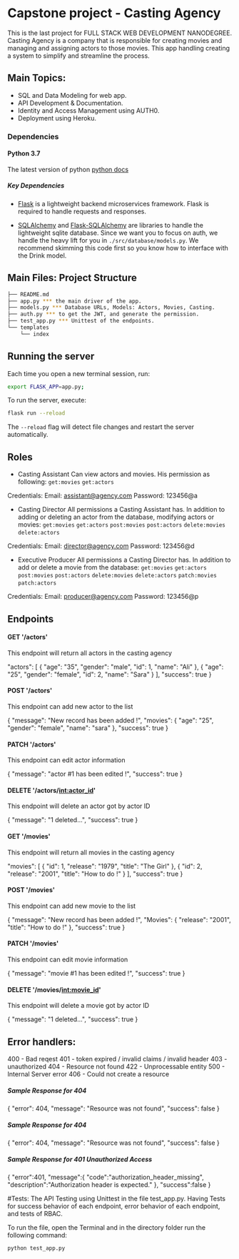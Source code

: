 # Capstone project - Casting Agency
This is the last project for FULL STACK WEB DEVELOPMENT NANODEGREE. Casting Agency is a company that is responsible for creating movies and managing and assigning actors to those movies. This app handling creating a system to simplify and streamline the process.

## Main Topics:
- SQL and Data Modeling for web app.
- API Development & Documentation.
- Identity and Access Management using AUTH0.
- Deployment using Heroku.

### Dependencies

#### Python 3.7
The latest version of python [python docs](https://docs.python.org/3/using/unix.html#getting-and-installing-the-latest-version-of-python)

##### Key Dependencies

- [Flask](http://flask.pocoo.org/)  is a lightweight backend microservices framework. Flask is required to handle requests and responses.

- [SQLAlchemy](https://www.sqlalchemy.org/) and [Flask-SQLAlchemy](https://flask-sqlalchemy.palletsprojects.com/en/2.x/) are libraries to handle the lightweight sqlite database. Since we want you to focus on auth, we handle the heavy lift for you in `./src/database/models.py`. We recommend skimming this code first so you know how to interface with the Drink model.

## Main Files: Project Structure

  ```sh
  ├── README.md
  ├── app.py *** the main driver of the app.
  ├── models.py *** Database URLs, Models: Actors, Movies, Casting.
  ├── auth.py *** to get the JWT, and generate the permission.
  ├── test_app.py *** Unittest of the endpoints.
  └── templates
      └── index
  ```

## Running the server

Each time you open a new terminal session, run:
```bash
export FLASK_APP=app.py;
```

To run the server, execute:
```bash
flask run --reload
```

The `--reload` flag will detect file changes and restart the server automatically.

## Roles
- Casting Assistant
Can view actors and movies. His permission as following:
`get:movies`
`get:actors`

Credentials:
Email: assistant@agency.com
Password: 123456@a

- Casting Director
All permissions a Casting Assistant has. In addition to adding or deleting an actor from the database, modifying actors or movies:
`get:movies`
`get:actors`
`post:movies`
`post:actors`
`delete:movies`
`delete:actors`

Credentials:
Email: director@agency.com
Password: 123456@d

- Executive Producer
All permissions a Casting Director has. In addition to add or delete a movie from the database:
`get:movies`
`get:actors`
`post:movies`
`post:actors`
`delete:movies`
`delete:actors`
`patch:movies`
`patch:actors`

Credentials:
Email: producer@agency.com
Password: 123456@p

## Endpoints


#### GET '/actors'
This endpoint will return all actors in the casting agency

"actors": [
        {
          "age": "35",
          "gender": "male",
          "id": 1,
          "name": "Ali"
        },
        {
          "age": "25",
          "gender": "female",
          "id": 2,
          "name": "Sara"
        }
    ],
    "success": true
}

#### POST '/actors'
This endpoint can add new actor to the list

{
    "message": "New record has been added !",
    "movies": {
        "age": "25",
        "gender": "female",
        "name": "sara"
    },
    "success": true
}

#### PATCH '/actors'
This endpoint can edit actor information

{
    "message": "actor #1 has been edited !",
    "success": true
}

#### DELETE '/actors/<int:actor_id>'
This endpoint will delete an actor got by actor ID

{
    "message": "1 deleted...",
    "success": true
}

#### GET '/movies'
This endpoint will return all movies in the casting agency

"movies": [
        {
            "id": 1,
            "release": "1979",
            "title": "The Girl"
        },
        {
            "id": 2,
            "release": "2001",
            "title": "How to do !"
        }
    ],
    "success": true
}

#### POST '/movies'
This endpoint can add new movie to the list

{
    "message": "New record has been added !",
    "Movies": {
        "release": "2001",
        "title": "How to do !"
    },
    "success": true
}

#### PATCH '/movies'
This endpoint can edit movie information

{
    "message": "movie #1 has been edited !",
    "success": true
}

#### DELETE '/movies/<int:movie_id>'
This endpoint will delete a movie got by actor ID

{
    "message": "1 deleted...",
    "success": true
}

## Error handlers:

400 - Bad reqest
401 - token expired / invalid claims / invalid header
403 - unauthorized
404 - Resource not found
422 - Unprocessable entity
500 - Internal Server error
406 - Could not create a resource

##### Sample Response for 404

{
  "error": 404,
  "message": "Resource was not found",
  "success": false
}

##### Sample Response for 404

{
  "error": 404,
  "message": "Resource was not found",
  "success": false
}

##### Sample Response for 401 Unauthorized Access
{
  "error":401,
  "message":{
    "code":"authorization_header_missing",
    "description":"Authorization header is expected."
  },
  "success":false
}

#Tests:
The API Testing using Unittest in the file test_app.py. Having Tests for success behavior of each endpoint, error behavior of each endpoint, and tests of RBAC.

To run the file, open the Terminal and in the directory folder run the following command:

```bash
python test_app.py
```
